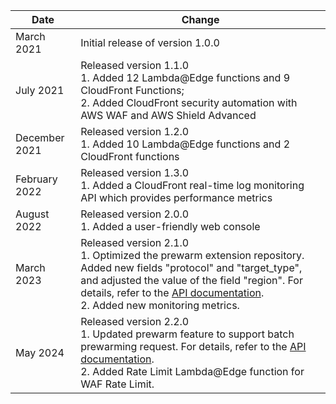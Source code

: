 | Date          | Change                                                                                                                                                                                                                                                                                                      |
|---------------|-------------------------------------------------------------------------------------------------------------------------------------------------------------------------------------------------------------------------------------------------------------------------------------------------------------|
| March 2021    | Initial release of version 1.0.0                                                                                                                                                                                                                                                                            |
| July 2021     | Released version 1.1.0 <br>1. Added 12 Lambda@Edge functions and 9 CloudFront Functions; <br> 2. Added CloudFront security automation with AWS WAF and AWS Shield Advanced                                                                                                                                  |
| December 2021 | Released version 1.2.0  <br>1. Added 10 Lambda@Edge functions and 2 CloudFront functions                                                                                                                                                                                                                    |
| February 2022 | Released version 1.3.0 <br>1. Added a CloudFront real-time log monitoring API which provides performance metrics                                                                                                                                                                                            |
| August 2022   | Released version 2.0.0 <br>1. Added a user-friendly web console                                                                                                                                                                    |
| March 2023    | Released version 2.1.0 <br>1. Optimized the prewarm extension repository. Added new fields "protocol" and "target_type", and adjusted the value of the field "region". For details, refer to the [API documentation](../en/extension-repository/pre-warming.md).<br> 2. Added new monitoring metrics. |
| May 2024      | Released version 2.2.0 <br>1. Updated prewarm feature to support batch prewarming request. For details, refer to the [API documentation](../en/extension-repository/pre-warming.md). <br> 2. Added Rate Limit Lambda@Edge function for WAF Rate Limit.   |



